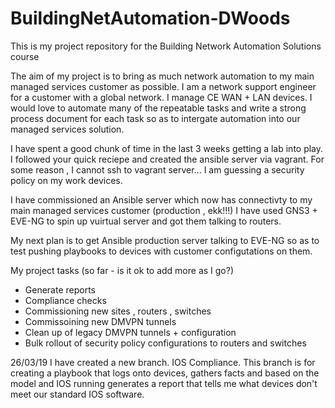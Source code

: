 # BuildingNetAutomation-DWoods

This is my project repository for the Building Network Automation Solutions course

The aim of my project is to bring as much network automation to my main managed services customer as possible.  I am a network support engineer for a customer with a global network. I manage CE WAN + LAN devices. I would love to automate many of the repeatable tasks and write a strong process document for each task so as to intergate automation into our managed services solution.

I have spent a good chunk of time in the last 3 weeks getting a lab into play. I followed your quick reciepe and created the ansible server via vagrant. For some reason , I cannot ssh to vagrant server... I am guessing a security policy on my work devices. 

I have commissioned an Ansible server which now has connectivty to my main managed services customer  (production , ekk!!!)
I have used GNS3 + EVE-NG to spin up vuirtual server and got them talking to routers. 

My next plan is to get Ansible production server talking to EVE-NG so as to test pushing playbooks to devices with customer configutations on them.

My project tasks (so far - is it ok to add more as I go?)

* Generate reports
* Compliance checks
* Commissioning new sites , routers , switches
* Commissoining new DMVPN tunnels
* Clean up of legacy DMVPN tunnels + configuration
* Bulk rollout of security policy configurations to routers and switches


26/03/19
I have created a new branch. IOS Compliance.
This branch is for creating a playbook that logs onto devices, gathers facts and based on the model and IOS running generates a report that tells me what devices don't meet our standard IOS software.

